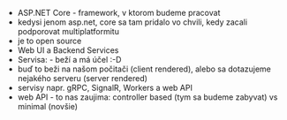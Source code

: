 - ASP.NET Core - framework, v ktorom budeme pracovat
- kedysi jenom asp.net, core sa tam pridalo vo chvili, kedy zacali podporovat multiplatformitu
- je to open source
- Web UI a Backend Services
- Servisa: - beží a má účel :-D
- buď to beži na našom počitači (client rendered), alebo sa dotazujeme nejakého serveru (server rendered)
- servisy napr. gRPC, SignalR, Workers a web API
- web API - to nas zaujima: controller based (tym sa budeme zabyvat) vs minimal (novšie)
